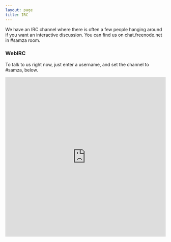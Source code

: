 ```yaml
---
layout: page
title: IRC
---
```


We have an IRC channel where there is often a few people hanging around if you want an interactive discussion. You can find us on chat.freenode.net	in #samza room.

### WebIRC

To talk to us right now, just enter a username, and set the channel to #samza, below.

<iframe src="http://webchat.freenode.net/?channels=channel_name" style="width: 100%; height: 500px; border: none;"></iframe>
